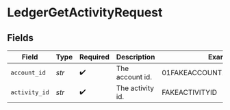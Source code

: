 # LedgerGetActivityRequest


## Fields

| Field                      | Type                       | Required                   | Description                | Example                    |
| -------------------------- | -------------------------- | -------------------------- | -------------------------- | -------------------------- |
| `account_id`               | *str*                      | :heavy_check_mark:         | The account id.            | 01FAKEACCOUNT1TYKWEYRH8S2K |
| `activity_id`              | *str*                      | :heavy_check_mark:         | The activity id.           | FAKEACTIVITYID             |